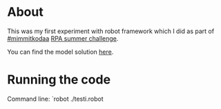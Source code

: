# About

This was my first experiment with robot framework which I did as part of [#mimmitkodaa](https://mimmitkoodaa.ohjelmistoebusiness.fi) [RPA summer challenge](https://mimmitkoodaa.ohjelmistoebusiness.fi/blogi/rpa-summer-challenge/).

You can find the model solution [here](https://mimmitkoodaa.ohjelmistoebusiness.fi/blogi/rpa-summer-challenge/).

# Running the code

Command line: `robot ./testi.robot
